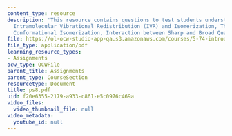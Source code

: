 ```yaml
---
content_type: resource
description: 'This resource contains questions to test students understanding on:
  Intramolecular Vibrational Redistribution (IVR) and Isomerization, The Other Isomer,
  Conformational Isomerization, Interaction between Sharp and Broad Quasi-Eigenstates.'
file: https://ol-ocw-studio-app-qa.s3.amazonaws.com/courses/5-74-introductory-quantum-mechanics-ii-spring-2004/f20e63552179a933c861e5c0976c469a_ps8.pdf
file_type: application/pdf
learning_resource_types:
- Assignments
ocw_type: OCWFile
parent_title: Assignments
parent_type: CourseSection
resourcetype: Document
title: ps8.pdf
uid: f20e6355-2179-a933-c861-e5c0976c469a
video_files:
  video_thumbnail_file: null
video_metadata:
  youtube_id: null
---
```

